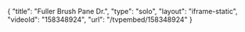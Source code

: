 {
    "title": "Fuller Brush Pane Dr.",
    "type": "solo",
    "layout": "iframe-static",
    "videoId": "158348924",
    "url": "\/tvpembed\/158348924"
}